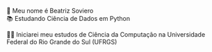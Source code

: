 👋 Meu nome é Beatriz Soviero  
📚 Estudando Ciência de Dados em Python 

👩‍💻 Iniciarei meu estudos de Ciência da Computação na Universidade Federal do Rio Grande do Sul (UFRGS)  
